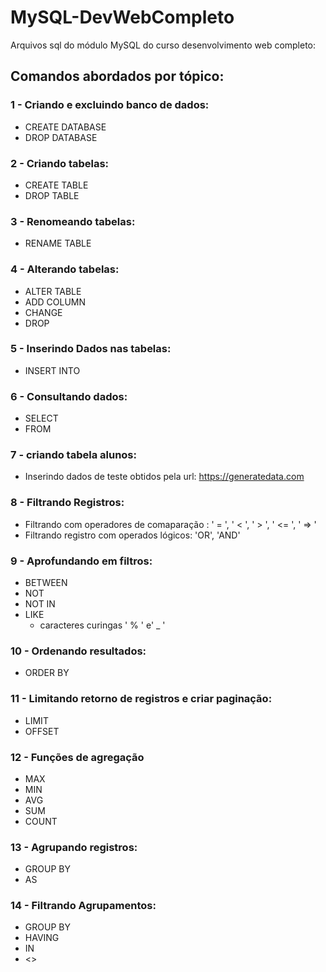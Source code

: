 # MySQL-DevWebCompleto
Arquivos sql do módulo MySQL do curso desenvolvimento web completo:

## Comandos abordados por tópico:
### 1 - Criando e excluindo banco de dados:
  * CREATE DATABASE
  * DROP DATABASE
### 2 - Criando tabelas:
  * CREATE TABLE
  * DROP TABLE
### 3 - Renomeando tabelas:
  * RENAME TABLE
### 4 - Alterando tabelas:
  * ALTER TABLE
  * ADD COLUMN
  * CHANGE
  * DROP
### 5 - Inserindo Dados nas tabelas:
  * INSERT INTO
### 6 - Consultando dados:
  * SELECT
  * FROM
### 7 - criando tabela alunos:
  * Inserindo dados de teste obtidos pela url: https://generatedata.com

### 8 - Filtrando Registros:
  * Filtrando com operadores de comaparação : ' = ', ' < ', ' > ', ' <= ', ' => '
  * Filtrando registro com operados lógicos: 'OR', 'AND' 

### 9 - Aprofundando em filtros:
  * BETWEEN
  * NOT
  * NOT IN
  * LIKE
    - caracteres curingas ' % ' e' _ ' 
### 10 - Ordenando resultados:
  * ORDER BY
### 11 - Limitando retorno de registros e criar paginação:
  * LIMIT
  * OFFSET
### 12 - Funções de agregação 
  * MAX
  * MIN
  * AVG
  * SUM
  * COUNT
### 13 - Agrupando registros:
  * GROUP BY
  * AS
### 14 - Filtrando Agrupamentos:
  * GROUP BY
  * HAVING
  * IN
  * <>
